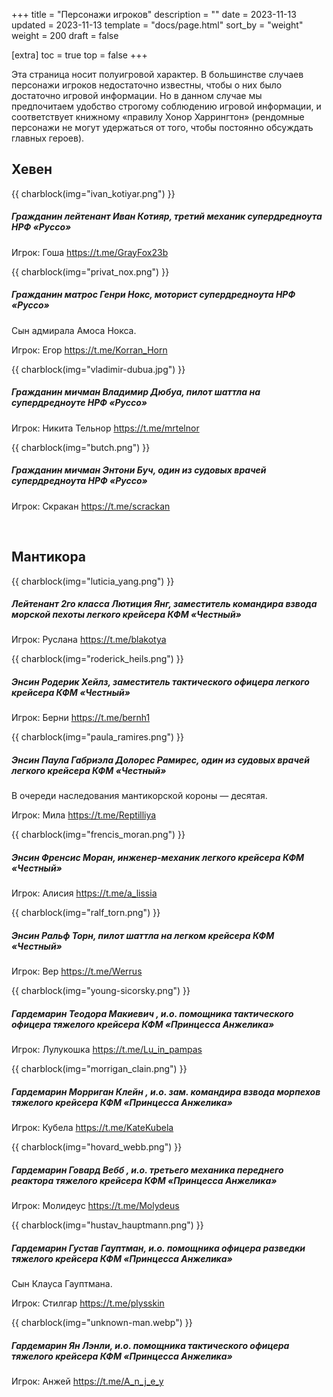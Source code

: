+++
title = "Персонажи игроков"
description = ""
date = 2023-11-13
updated = 2023-11-13
template = "docs/page.html"
sort_by = "weight"
weight = 200
draft = false

[extra]
toc = true
top = false
+++

Эта страница носит полуигровой характер. В большинстве случаев персонажи игроков недостаточно известны, чтобы о них было достаточно игровой информации. Но в данном случае мы предпочитаем удобство строгому соблюдению игровой информации, и соответствует книжному «правилу Хонор Харрингтон» (рендомные персонажи не могут удержаться от того, чтобы постоянно обсуждать главных героев).

## Хевен

{{ charblock(img="ivan_kotiyar.png") }}
##### Гражданин лейтенант Иван Котияр, третий механик супердредноута НРФ «Руссо»
Игрок: Гоша <https://t.me/GrayFox23b>

{{ charblock(img="privat_nox.png") }}
##### Гражданин матрос Генри Нокс, моторист супердредноута НРФ «Руссо»
Сын адмирала Амоса Нокса.

Игрок: Егор <https://t.me/Korran_Horn>

{{ charblock(img="vladimir-dubua.jpg") }}
##### Гражданин мичман Владимир Дюбуа, пилот шаттла на супердредноуте НРФ «Руссо»
Игрок: Никита Тельнор <https://t.me/mrtelnor>

{{ charblock(img="butch.png") }}
##### Гражданин мичман Энтони Буч, один из судовых врачей супердредноута НРФ «Руссо»
Игрок: Скракан <https://t.me/scrackan>

<br style="clear:both" >

## Мантикора

{{ charblock(img="luticia_yang.png") }}
##### Лейтенант 2го класса Лютиция Янг, заместитель командира взвода морской пехоты легкого крейсера КФМ «Честный»
Игрок: Руслана <https://t.me/blakotya>

{{ charblock(img="roderick_heils.png") }}
##### Энсин Родерик Хейлз, заместитель тактического офицера легкого крейсера КФМ «Честный»
Игрок: Берни <https://t.me/bernh1>

{{ charblock(img="paula_ramires.png") }}
##### Энсин Паула Габриэла Долорес Рамирес, один из судовых врачей легкого крейсера КФМ «Честный»
В очереди наследования мантикорской короны — десятая.

Игрок: Мила <https://t.me/Reptilliya>

{{ charblock(img="frencis_moran.png") }}
##### Энсин Френсис Моран, инженер-механик легкого крейсера КФМ «Честный»
Игрок: Алисия <https://t.me/a_lissia>

{{ charblock(img="ralf_torn.png") }}
##### Энсин Ральф Торн, пилот шаттла на легком крейсера КФМ «Честный»
Игрок: Вер <https://t.me/Werrus>

{{ charblock(img="young-sicorsky.png") }}
##### Гардемарин Теодора Макиевич , и.о. помощника тактического офицера тяжелого крейсера КФМ «Принцесса Анжелика»
Игрок: Лулукошка <https://t.me/Lu_in_pampas>

{{ charblock(img="morrigan_clain.png") }}
##### Гардемарин Морриган Клейн  , и.о. зам. командира взвода морпехов тяжелого крейсера КФМ «Принцесса Анжелика»
Игрок: Кубела <https://t.me/KateKubela>

{{ charblock(img="hovard_webb.png") }}
##### Гардемарин Говард Вебб , и.о. третьего механика переднего реактора тяжелого крейсера КФМ «Принцесса Анжелика»
Игрок: Молидеус <https://t.me/Molydeus>

{{ charblock(img="hustav_hauptmann.png") }}
##### Гардемарин Густав Гауптман, и.о. помощника офицера разведки тяжелого крейсера КФМ «Принцесса Анжелика»
Сын Клауса Гауптмана.

Игрок: Стилгар <https://t.me/plysskin>

{{ charblock(img="unknown-man.webp") }}
##### Гардемарин Ян Лэнли, и.о. помощника тактического офицера тяжелого крейсера КФМ «Принцесса Анжелика»
Игрок: Анжей <https://t.me/A_n_j_e_y>


<br style="clear:both" >